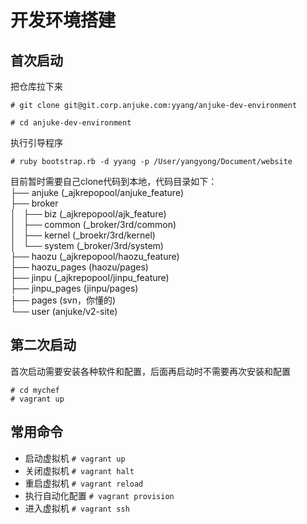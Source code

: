 # 开发环境搭建

## 首次启动
把仓库拉下来

```
# git clone git@git.corp.anjuke.com:yyang/anjuke-dev-environment
```
```
# cd anjuke-dev-environment
```

执行引导程序

```
# ruby bootstrap.rb -d yyang -p /User/yangyong/Document/website
```

目前暂时需要自己clone代码到本地，代码目录如下：   
├── anjuke (_ajkrepopool/anjuke_feature)   
├── broker    
│   ├── biz (_ajkrepopool/ajk_feature)   
│   ├── common (_broker/3rd/common)   
│   ├── kernel (_broekr/3rd/kernel)   
│   └── system (_broker/3rd/system)   
├── haozu (_ajkrepopool/haozu_feature)   
├── haozu_pages (haozu/pages)   
├── jinpu (_ajkrepopool/jinpu_feature)   
├── jinpu_pages (jinpu/pages)   
├── pages (svn，你懂的)   
└── user (anjuke/v2-site)   

## 第二次启动
首次启动需要安装各种软件和配置，后面再启动时不需要再次安装和配置

```
# cd mychef
# vagrant up
```

## 常用命令
* 启动虚拟机
`# vagrant up`
* 关闭虚拟机
`# vagrant halt`
* 重启虚拟机
`# vagrant reload`
* 执行自动化配置
`# vagrant provision`
* 进入虚拟机
`# vagrant ssh`
